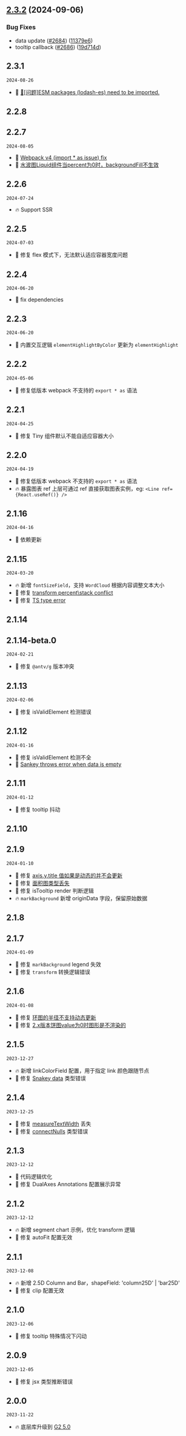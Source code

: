 ## [2.3.2](https://github.com/ant-design/ant-design-charts/compare/2.2.1...2.3.2) (2024-09-06)


### Bug Fixes

* data update ([#2684](https://github.com/ant-design/ant-design-charts/issues/2684)) ([11379e6](https://github.com/ant-design/ant-design-charts/commit/11379e6f791318fefaa036a3640cc3f9feb089f9))
* tooltip callback ([#2686](https://github.com/ant-design/ant-design-charts/issues/2686)) ([19d714d](https://github.com/ant-design/ant-design-charts/commit/19d714d958ab8a539c1267b28b6ee2c5ff84f735))


## 2.3.1

`2024-08-26`

- 🐞 [🧐[问题]ESM packages (lodash-es) need to be imported. ](https://github.com/ant-design/ant-design-charts/issues/2489)

## 2.2.8
## 2.2.7
`2024-08-05`

- 🐞 [Webpack v4 (import * as issue) fix](https://github.com/ant-design/ant-design-charts/pull/2613)
- 🐞 [水波图Liquid组件当percent为0时，backgroundFill不生效](https://github.com/ant-design/ant-design-charts/issues/2628)

## 2.2.6

`2024-07-24`

- 🔥 Support SSR

## 2.2.5

`2024-07-03`

- 🐞 修复 flex 模式下，无法默认适应容器宽度问题

## 2.2.4

`2024-06-20`

- 🐞 fix dependencies

## 2.2.3

`2024-06-20`

- 💄 内置交互逻辑 `elementHighlightByColor` 更新为 `elementHighlight`

## 2.2.2

`2024-05-06`

- 🐞 修复低版本 webpack 不支持的 `export * as` 语法

## 2.2.1

`2024-04-25`

- 🐞 修复 Tiny 组件默认不能自适应容器大小

## 2.2.0

`2024-04-19`

- 🐞 修复低版本 webpack 不支持的 `export * as` 语法
- 🔥 暴露图表 ref 上层可通过 ref 直接获取图表实例，eg: `<Line ref={React.useRef()} />`

## 2.1.16

`2024-04-16`

- 💄 依赖更新

## 2.1.15

`2024-03-20`

- 🔥 新增 `fontSizeField`，支持 `WordCloud` 根据内容调整文本大小
- 🐞 修复 [transform percent\stack conflict](https://github.com/ant-design/ant-design-charts/issues/2456)
- 🐞 修复 [TS type error](https://github.com/ant-design/ant-design-charts/issues/2440)

## 2.1.14
## 2.1.14-beta.0

`2024-02-21`

- 🐞 修复 `@antv/g` 版本冲突


## 2.1.13

`2024-02-06`

- 🐞 修复 isValidElement 检测错误

## 2.1.12

`2024-01-16`

- 🐞 修复 isValidElement 检测不全
- 🐞 [ Sankey throws error when data is empty](https://github.com/ant-design/ant-design-charts/issues/2361)

## 2.1.11

`2024-01-12`

- 🐞 修复 tooltip 抖动

## 2.1.10
## 2.1.9

`2024-01-10`

- 🐞 修复 [axis.y.title 值如果是动态的并不会更新](https://github.com/ant-design/ant-design-charts/issues/2353)
- 🐞 修复 [面积图类型丢失](https://github.com/ant-design/ant-design-charts/issues/2354)
- 🐞 修复 isTooltip render 判断逻辑
- 🔥 `markBackground` 新增 originData 字段，保留原始数据

## 2.1.8
## 2.1.7

`2024-01-09`

- 🐞 修复 `markBackground` legend 失效
- 🐞 修复 `transform` 转换逻辑错误

## 2.1.6

`2024-01-08`

- 🐞 修复 [环图的半径不支持动态更新](https://github.com/ant-design/ant-design-charts/issues/2342)
- 🐞 修复 [2.x版本饼图value为0时图形是不渲染的](https://github.com/ant-design/ant-design-charts/issues/2324)

## 2.1.5

`2023-12-27`

- 🔥 新增 linkColorField 配置，用于指定 link 颜色跟随节点
- 🐞 修复 [Snakey data](https://github.com/ant-design/ant-design-charts/issues/2320) 类型错误

## 2.1.4

`2023-12-25`

- 🐞 修复 [measureTextWidth](https://github.com/ant-design/ant-design-charts/issues/2316) 丢失
- 🐞 修复 [connectNulls](https://github.com/ant-design/ant-design-charts/issues/2305) 类型错误


## 2.1.3

`2023-12-12`

- 💄 代码逻辑优化
- 🐞 修复 DualAxes Annotations 配置展示异常


## 2.1.2

`2023-12-12`

- 🔥 新增 segment chart 示例，优化 transform 逻辑
- 🐞 修复 autoFit 配置无效


## 2.1.1

`2023-12-08`

- 🔥 新增 2.5D Column and Bar，shapeField: 'column25D' | 'bar25D'
- 🐞 修复 clip 配置无效


## 2.1.0

`2023-12-06`

- 🐞 修复 tooltip 特殊情况下闪动

## 2.0.9

`2023-12-05`

- 🐞 修复 jsx 类型推断错误

## 2.0.0

`2023-11-22`

- 🔥 底层库升级到 [G2 5.0](https://github.com/antvis/g2)
